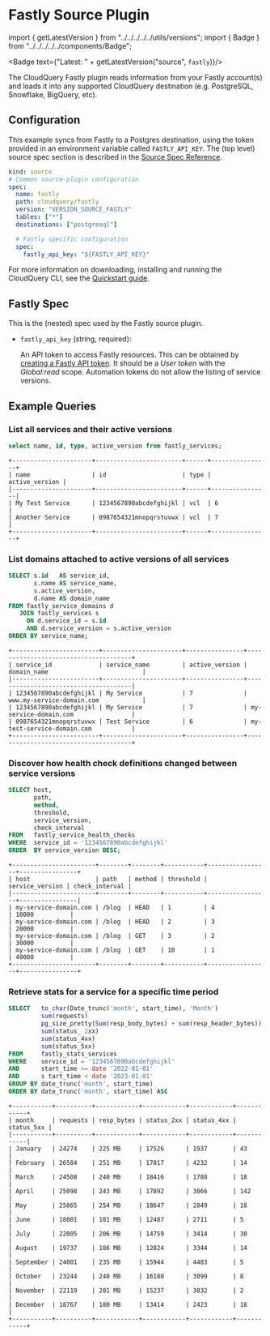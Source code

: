 # Fastly Source Plugin

import { getLatestVersion } from "../../../../../utils/versions";
import { Badge } from "../../../../../components/Badge";

<Badge text={"Latest: " + getLatestVersion("source", `fastly`)}/>

The CloudQuery Fastly plugin reads information from your Fastly account(s) and loads it into any supported CloudQuery destination (e.g. PostgreSQL, Snowflake, BigQuery, etc).

## Configuration

This example syncs from Fastly to a Postgres destination, using the token provided in an environment variable called `FASTLY_API_KEY`. The (top level) source spec section is described in the [Source Spec Reference](/docs/reference/source-spec).

```yaml
kind: source
# Common source-plugin configuration
spec:
  name: fastly
  path: cloudquery/fastly
  version: "VERSION_SOURCE_FASTLY"
  tables: ["*"]
  destinations: ["postgresql"]

  # Fastly specific configuration
  spec:
    fastly_api_key: "${FASTLY_API_KEY}"
```

For more information on downloading, installing and running the CloudQuery CLI, see the [Quickstart guide](/docs/quickstart).

## Fastly Spec

This is the (nested) spec used by the Fastly source plugin.

- `fastly_api_key` (string, required):
   
  An API token to access Fastly resources. This can be obtained by [creating a Fastly API token](https://docs.fastly.com/en/guides/using-api-tokens). It should be a *User token* with the *Global:read* scope. Automation tokens do not allow the listing of service versions.

## Example Queries

### List all services and their active versions

```sql copy
select name, id, type, active_version from fastly_services;
```

```text
+----------------------+------------------------+------+----------------+
| name                 | id                     | type | active_version |
|----------------------+------------------------+------+----------------|
| My Test Service      | 1234567890abcdefghijkl | vcl  | 6              |
| Another Service      | 0987654321mnopqrstuvwx | vcl  | 7              |
+----------------------+------------------------+------+----------------+
```

### List domains attached to active versions of all services

```sql copy
SELECT s.id   AS service_id,
       s.name AS service_name,
       s.active_version,
       d.name AS domain_name
FROM fastly_service_domains d
   JOIN fastly_services s
     ON d.service_id = s.id
     AND d.service_version = s.active_version
ORDER BY service_name;
```

```text
+------------------------+----------------------+----------------+--------------------------------------+
| service_id             | service_name         | active_version | domain_name                          |
|------------------------+----------------------+----------------+--------------------------------------|
| 1234567890abcdefghijkl | My Service           | 7              | www.my-service-domain.com            |
| 1234567890abcdefghijkl | My Service           | 7              | my-service-domain.com                |
| 0987654321mnopqrstuvwx | Test Service         | 6              | my-test-service-domain.com           |
+------------------------+----------------------+----------------+--------------------------------------+
```

### Discover how health check definitions changed between service versions

```sql copy
SELECT host,
       path,
       method,
       threshold,
       service_version,
       check_interval
FROM   fastly_service_health_checks
WHERE  service_id = '1234567890abcdefghijkl'
ORDER  BY service_version DESC; 
```

```text
+-----------------------+--------+--------+-----------+-----------------+----------------+
| host                  | path   | method | threshold | service_version | check_interval |
|-----------------------+--------+--------+-----------+-----------------+----------------|
| my-service-domain.com | /blog  | HEAD   | 1         | 4               | 10000          |
| my-service-domain.com | /blog  | HEAD   | 2         | 3               | 20000          |
| my-service-domain.com | /blog  | GET    | 3         | 2               | 30000          |
| my-service-domain.com | /blog  | GET    | 10        | 1               | 40000          |
+-----------------------+--------+--------+-----------+-----------------+----------------+
```

### Retrieve stats for a service for a specific time period

```sql copy
SELECT   to_char(Date_trunc('month', start_time), 'Month')             AS month,
         sum(requests)                                                 AS requests,
         pg_size_pretty(Sum(resp_body_bytes) + sum(resp_header_bytes)) AS resp_bytes,
         sum(status_ 2xx)                                              AS status_2xx,
         sum(status_4xx)                                               AS status_4xx,
         sum(status_5xx)                                               AS status_5xx
FROM     fastly_stats_services
WHERE    service_id = '1234567890abcdefghijkl'
AND      start_time >= date '2022-01-01'
AND      s tart_time < date '2023-01-01'
GROUP BY date_trunc('month', start_time)
ORDER BY date_trunc('month', start_time) ASC
```

```text
+-----------+----------+------------+------------+------------+------------+
| month     | requests | resp_bytes | status_2xx | status_4xx | status_5xx |
|-----------+----------+------------+------------+------------+------------|
| January   | 24274    | 225 MB     | 17526      | 1937       | 43         |
| February  | 26584    | 251 MB     | 17817      | 4232       | 14         |
| March     | 24508    | 240 MB     | 18416      | 1788       | 18         |
| April     | 25098    | 243 MB     | 17892      | 3066       | 142        |
| May       | 25865    | 254 MB     | 18647      | 2849       | 18         |
| June      | 18001    | 181 MB     | 12487      | 2711       | 5          |
| July      | 22005    | 206 MB     | 14759      | 3414       | 30         |
| August    | 19737    | 186 MB     | 12824      | 3344       | 14         |
| September | 24001    | 235 MB     | 15944      | 4483       | 5          |
| October   | 23244    | 240 MB     | 16180      | 3099       | 8          |
| November  | 22119    | 201 MB     | 15237      | 3832       | 2          |
| December  | 18767    | 180 MB     | 13414      | 2423       | 18         |
+-----------+----------+------------+------------+------------+------------+
```